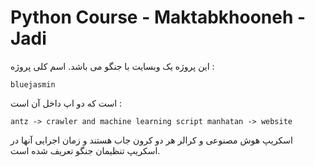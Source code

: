 # Python Course - Maktabkhooneh - Jadi

این پروژه یک وبسایت با جنگو می باشد. اسم کلی پروژه :

``
bluejasmin
``

است که دو اپ داخل آن است :

``
antz -> crawler and machine learning script
manhatan -> website
``

اسکریپ هوش مصنوعی و کرالر هر دو کرون جاب هستند و زمان اجرایی آنها در اسکریپ تنظیمان جنگو تعریف شده است.

